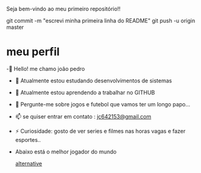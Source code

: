 Seja bem-vindo ao meu primeiro repositório!!



git commit -m "escrevi minha primeira linha do README"
git push -u origin master



# meu perfil
-👋 Hello! me chamo joão pedro

- 🔭 Atualmente estou estudando desenvolvimentos de sistemas 
- 🌱 Atualmente estou aprendendo a trabalhar no GITHUB
- 💬 Pergunte-me sobre jogos e futebol que vamos ter um longo papo...
- 📫 se quiser entrar em contato : jc642153@gmail.com
- ⚡ Curiosidade: gosto de ver series e filmes nas horas  vagas e fazer esportes..

- Abaixo está o melhor jogador do  mundo

  [alternative](https://www.google.com/url?sa=i&url=https%3A%2F%2Fwww.juicysantos.com.br%2Fvida-013%2Fsantistas-por-ai%2Fo-superfa-de-cristiano-ronaldo%2F&psig=AOvVaw0VYhcSR0kxpO06RGO2vAgm&ust=1714233515285000&source=images&cd=vfe&opi=89978449&ved=0CBAQjRxqFwoTCPilweuf4IUDFQAAAAAdAAAAABA)

